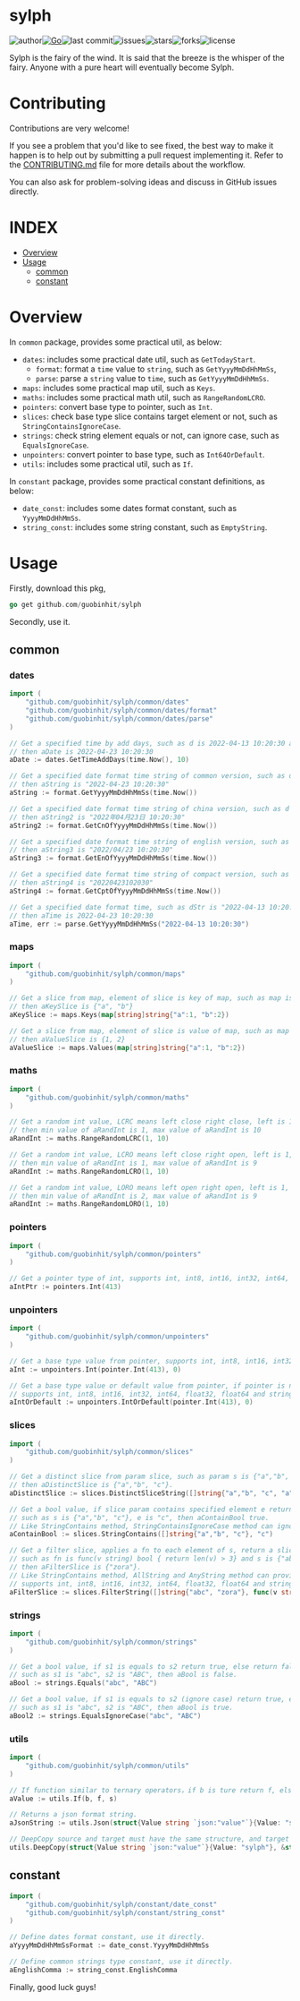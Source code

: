 # sylph

![author](https://img.shields.io/badge/author-chariesgavin-blueviolet.svg)[![Go](https://github.com/guobinhit/sylph/actions/workflows/go.yml/badge.svg)](https://github.com/guobinhit/sylph/actions/workflows/go.yml)![last
commit](https://img.shields.io/github/last-commit/guobinhit/sylph.svg)![issues](https://img.shields.io/github/issues/guobinhit/sylph.svg)![stars](https://img.shields.io/github/stars/guobinhit/sylph.svg)![forks](https://img.shields.io/github/forks/guobinhit/sylph.svg)![license](https://img.shields.io/github/license/guobinhit/sylph.svg)


Sylph is the fairy of the wind. It is said that the breeze is the whisper of the fairy. Anyone with a pure heart will
eventually become Sylph.

# Contributing

Contributions are very welcome!

If you see a problem that you'd like to see fixed, the best way to make it happen is to help out by submitting a pull request implementing it. Refer to the [CONTRIBUTING.md](../master/CONTRIBUTING.md) file for more details about the workflow.

You can also ask for problem-solving ideas and discuss in GitHub issues directly.

# INDEX

- [Overview](#overview)
- [Usage](#usage)
  - [common](#common)
  - [constant](#constant)

# Overview

In `common` package, provides some practical util, as below:

- `dates`: includes some practical date util, such as `GetTodayStart`.
  - `format`: format a `time` value to `string`, such as `GetYyyyMmDdHhMmSs`,
  - `parse`: parse a `string` value to `time`, such as `GetYyyyMmDdHhMmSs`.
- `maps`: includes some practical map util, such as `Keys`.
- `maths`: includes some practical math util, such as `RangeRandomLCRO`.
- `pointers`: convert base type to pointer, such as `Int`.
- `slices`: check base type slice contains target element or not, such as `StringContainsIgnoreCase`.
- `strings`: check string element equals or not, can ignore case, such as `EqualsIgnoreCase`.
- `unpointers`: convert pointer to base type, such as `Int64OrDefault`.
- `utils`: includes some practical util, such as `If`.

In `constant` package, provides some practical constant definitions, as below:

- `date_const`: includes some dates format constant, such as `YyyyMmDdHhMmSs`.
- `string_const`: includes some string constant, such as `EmptyString`.

# Usage

Firstly, download this pkg,

```go
go get github.com/guobinhit/sylph
```

Secondly, use it.

## common
### dates

```go
import (
    "github.com/guobinhit/sylph/common/dates"
    "github.com/guobinhit/sylph/common/dates/format"
    "github.com/guobinhit/sylph/common/dates/parse"
)

// Get a specified time by add days, such as d is 2022-04-13 10:20:30 and days is 10,
// then aDate is 2022-04-23 10:20:30
aDate := dates.GetTimeAddDays(time.Now(), 10)

// Get a specified date format time string of common version, such as d is 2022-04-13 10:20:30,
// then aString is "2022-04-23 10:20:30"
aString := format.GetYyyyMmDdHhMmSs(time.Now())

// Get a specified date format time string of china version, such as d is 2022-04-13 10:20:30,
// then aString2 is "2022年04月23日 10:20:30"
aString2 := format.GetCnOfYyyyMmDdHhMmSs(time.Now())

// Get a specified date format time string of english version, such as d is 2022-04-13 10:20:30,
// then aString3 is "2022/04/23 10:20:30"
aString3 := format.GetEnOfYyyyMmDdHhMmSs(time.Now())

// Get a specified date format time string of compact version, such as d is 2022-04-13 10:20:30,
// then aString4 is "20220423102030"
aString4 := format.GetCptOfYyyyMmDdHhMmSs(time.Now())

// Get a specified date format time, such as dStr is "2022-04-13 10:20:30",
// then aTime is 2022-04-23 10:20:30
aTime, err := parse.GetYyyyMmDdHhMmSs("2022-04-13 10:20:30")
```

### maps

```go
import (
    "github.com/guobinhit/sylph/common/maps"
)

// Get a slice from map, element of slice is key of map, such as map is {"a":1, "b":2}
// then aKeySlice is {"a", "b"}
aKeySlice := maps.Keys(map[string]string{"a":1, "b":2})

// Get a slice from map, element of slice is value of map, such as map is {"a":1, "b":2}
// then aValueSlice is {1, 2}
aValueSlice := maps.Values(map[string]string{"a":1, "b":2})
```

### maths

```go
import (
    "github.com/guobinhit/sylph/common/maths"
)

// Get a random int value, LCRC means left close right close, left is 1, right is 10
// then min value of aRandInt is 1, max value of aRandInt is 10
aRandInt := maths.RangeRandomLCRC(1, 10)

// Get a random int value, LCRO means left close right open, left is 1, right is 10
// then min value of aRandInt is 1, max value of aRandInt is 9
aRandInt := maths.RangeRandomLCRO(1, 10)

// Get a random int value, LORO means left open right open, left is 1, right is 10
// then min value of aRandInt is 2, max value of aRandInt is 9
aRandInt := maths.RangeRandomLORO(1, 10)
```

### pointers

```go
import (
    "github.com/guobinhit/sylph/common/pointers"
)

// Get a pointer type of int, supports int, int8, int16, int32, int64, float32, float64 and string.
aIntPtr := pointers.Int(413)
```

### unpointers

```go
import (
    "github.com/guobinhit/sylph/common/unpointers"
)

// Get a base type value from pointer, supports int, int8, int16, int32, int64, float32, float64 and string.
aInt := unpointers.Int(pointer.Int(413), 0)

// Get a base type value or default value from pointer, if pointer is nil, then return default value,
// supports int, int8, int16, int32, int64, float32, float64 and string.
aIntOrDefault := unpointers.IntOrDefault(pointer.Int(413), 0)
```

### slices

```go
import (
    "github.com/guobinhit/sylph/common/slices"
)

// Get a distinct slice from param slice, such as param s is {"a","b", "c", "a"},
// then aDistinctSlice is {"a","b", "c"}.
aDistinctSlice := slices.DistinctSliceString([]string{"a","b", "c", "a"})

// Get a bool value, if slice param contains specified element e return true, else return false,
// such as s is {"a","b", "c"}, e is "c", then aContainBool true.
// Like StringContains method, StringContainsIgnoreCase method can ignore case.
aContainBool := slices.StringContains([]string{"a","b", "c"}, "c")

// Get a filter slice, applies a fn to each element of s, return a slices of make fn true,
// such as fn is func(v string) bool { return len(v) > 3} and s is {"abc", "zora"},
// then aFilterSlice is {"zora"}.
// Like StringContains method, AllString and AnyString method can provide similar functions,
// supports int, int8, int16, int32, int64, float32, float64 and string.
aFilterSlice := slices.FilterString([]string{"abc", "zora"}, func(v string) bool { return len(v) > 3})
```

### strings

```go
import (
    "github.com/guobinhit/sylph/common/strings"
)

// Get a bool value, if s1 is equals to s2 return true, else return false,
// such as s1 is "abc", s2 is "ABC", then aBool is false.
aBool := strings.Equals("abc", "ABC")

// Get a bool value, if s1 is equals to s2 (ignore case) return true, else return false,
// such as s1 is "abc", s2 is "ABC", then aBool is true.
aBool2 := strings.EqualsIgnoreCase("abc", "ABC")
```

### utils

```go
import (
    "github.com/guobinhit/sylph/common/utils"
)

// If function similar to ternary operators，if b is ture return f, else return s.
aValue := utils.If(b, f, s)

// Returns a json format string.
aJsonString := utils.Json(struct{Value string `json:"value"`}{Value: "sylph"})

// DeepCopy source and target must have the same structure, and target must be a pointer.
utils.DeepCopy(struct{Value string `json:"value"`}{Value: "sylph"}, &struct{Value string `json:"value"`}{})
```

## constant

```go
import (
    "github.com/guobinhit/sylph/constant/date_const"
    "github.com/guobinhit/sylph/constant/string_const"
)

// Define dates format constant, use it directly.
aYyyyMmDdHhMmSsFormat := date_const.YyyyMmDdHhMmSs

// Define common strings type constant, use it directly.
aEnglishComma := string_const.EnglishComma
```

Finally, good luck guys!
